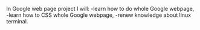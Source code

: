 In Google web page project I will:
-learn how to do whole Google webpage,
-learn how to CSS whole Google webpage,	
-renew knowledge about linux terminal.
